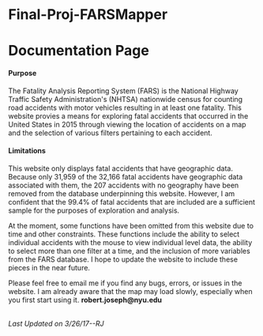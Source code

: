 # Final-Proj-FARSMapper
<h1>Documentation Page</h1>
    <h4>Purpose</h4>
    <p>The Fatality Analysis Reporting System (FARS) is the National Highway Traffic Safety Administration's (NHTSA) nationwide census for counting road accidents with motor vehicles resulting in at least one fatality. This website provies a means for exploring fatal accidents that occurred in the United States in 2015 through viewing the location of accidents on a map and the selection of various filters pertaining to each accident.</p>
    <h4>Limitations</h4>
    <p>This website only displays fatal accidents that have geographic data. Because only 31,959 of the 32,166 fatal accidents have geographic data associated with them, the 207 accidents with no geography have been removed from the database underpinning this website. However, I am confident that the 99.4% of fatal accidents that are included are a sufficient sample for the purposes of exploration and analysis. </p>
    <p>At the moment, some functions have been omitted from this website due to time and other constraints. These functions include the ability to select individual accidents with the mouse to view individual level data, the ability to select more than one filter at a time, and the inclusion of more variables from the FARS database. I hope to update the website to include these pieces in the near future.</p>
    <p>Please feel free to email me if you find any bugs, errors, or issues in the website. I am already aware that the map may load slowly, especially when you first start using it. <b>robert.joseph@nyu.edu</b></p>
    <p><br><em>Last Updated on 3/26/17--RJ</em></p>
